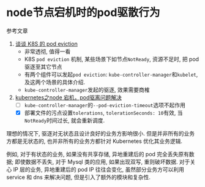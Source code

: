 # node节点宕机时的pod驱散行为

参考文章

1. [谈谈 K8S 的 pod eviction](http://wsfdl.com/kubernetes/2018/05/15/node_eviction.html)
    - 非常透彻, 值得一看
    - K8S `pod eviction` 机制, 某些场景下如节点`NotReady`, 资源不足时, 把 pod 驱逐至其它节点
    - 有两个组件可以发起`pod eviction`: `kube-controller-manager`和`kubelet`, 及这两个场景的具体介绍.
    - `kube-controller-manager`发起的驱逐, 效果需要商榷
2. [kubernetes之node 宕机，pod驱离问题解决](https://www.cnblogs.com/cptao/p/10911959.html)
    - [ ] `kube-controller-manager`的`--pod-eviction-timeout`选项不起作用
    - [x] 部署文件的污点设置`tolerations`, `tolerationSeconds: 10`有效, 当`NotReady`时间过长, 就会重新调度.

理想的情况下, 驱逐对无状态且设计良好的业务方影响很小. 但是并非所有的业务方都是无状态的, 也并非所有的业务方都针对 Kubernetes 优化其业务逻辑. 

例如, 对于有状态的业务, 如果没有共享存储, 异地重建后的 pod 完全丢失原有数据; 即使数据不丢失, 对于 Mysql 类的应用, 如果出现双写, 重则破坏数据. 对于关心 IP 层的业务, 异地重建后的 pod IP 往往会变化, 虽然部分业务方可以利用 service 和 dns 来解决问题, 但是引入了额外的模块和复杂性. 

